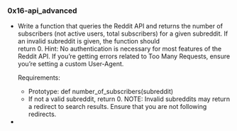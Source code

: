 ### 0x16-api_advanced

- Write a function that queries the Reddit API and returns the number
  of subscribers (not active users, total subscribers) for a given
  subreddit. If an invalid subreddit is given, the function should\
  return 0.
  Hint: No authentication is necessary for most features of the
  Reddit API. If you’re getting errors related to Too Many Requests,
  ensure you’re setting a custom User-Agent.

  Requirements:
  - Prototype: def number_of_subscribers(subreddit)
  - If not a valid subreddit, return 0.
NOTE: Invalid subreddits may return a redirect to search results. Ensure that you are not following redirects.

- 